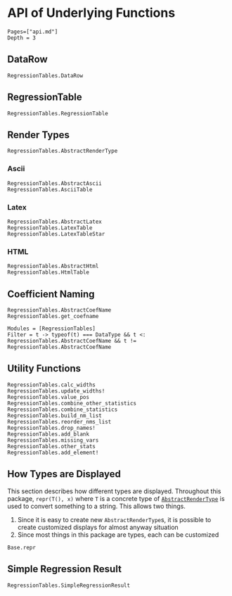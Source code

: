 
# API of Underlying Functions

```@contents
Pages=["api.md"]
Depth = 3
```

## DataRow

```@docs
RegressionTables.DataRow
```

## RegressionTable

```@docs
RegressionTables.RegressionTable
```

## Render Types

```@docs
RegressionTables.AbstractRenderType
```

### Ascii

```@docs
RegressionTables.AbstractAscii
RegressionTables.AsciiTable
```

### Latex

```@docs
RegressionTables.AbstractLatex
RegressionTables.LatexTable
RegressionTables.LatexTableStar
```

### HTML

```@docs
RegressionTables.AbstractHtml
RegressionTables.HtmlTable
```

## Coefficient Naming

```@docs
RegressionTables.AbstractCoefName
RegressionTables.get_coefname
```

```@autodocs
Modules = [RegressionTables]
Filter = t -> typeof(t) === DataType && t <: RegressionTables.AbstractCoefName && t != RegressionTables.AbstractCoefName
```

## Utility Functions

```@docs
RegressionTables.calc_widths
RegressionTables.update_widths!
RegressionTables.value_pos
RegressionTables.combine_other_statistics
RegressionTables.combine_statistics
RegressionTables.build_nm_list
RegressionTables.reorder_nms_list
RegressionTables.drop_names!
RegressionTables.add_blank
RegressionTables.missing_vars
RegressionTables.other_stats
RegressionTables.add_element!
```

## How Types are Displayed

This section describes how different types are displayed. Throughout this package, `repr(T(), x)` where `T` is a concrete type of [`AbstractRenderType`](@ref) is used to convert something to a string. This allows two things.
1. Since it is easy to create new `AbstractRenderType`s, it is possible to create customized displays for almost anyway situation
2. Since most things in this package are types, each can be customized

```@docs
Base.repr
```

## Simple Regression Result

```@docs
RegressionTables.SimpleRegressionResult
```